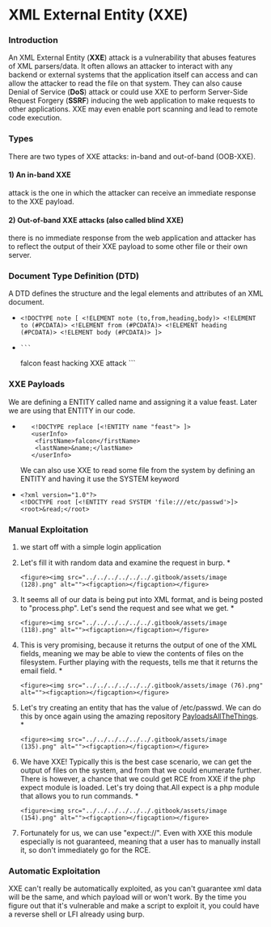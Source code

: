 # XML External Entity (XXE)

### Introduction

An XML External Entity (**XXE**) attack is a vulnerability that abuses features of XML parsers/data. It often allows an attacker to interact with any backend or external systems that the application itself can access and can allow the attacker to read the file on that system. They can also cause Denial of Service (**DoS**) attack or could use XXE to perform Server-Side Request Forgery (**SSRF**) inducing the web application to make requests to other applications. XXE may even enable port scanning and lead to remote code execution.



### Types

There are two types of XXE attacks: in-band and out-of-band (OOB-XXE).

#### 1) An in-band XXE

attack is the one in which the attacker can receive an immediate response to the XXE payload.

#### 2) Out-of-band XXE attacks (also called blind XXE)

there is no immediate response from the web application and attacker has to reflect the output of their XXE payload to some other file or their own server.



### **Document Type Definition (DTD)**

A DTD defines the structure and the legal elements and attributes of an XML document.

* `<!DOCTYPE note [ <!ELEMENT note (to,from,heading,body)> <!ELEMENT to (#PCDATA)> <!ELEMENT from (#PCDATA)> <!ELEMENT heading (#PCDATA)> <!ELEMENT body (#PCDATA)> ]>`
*   ````
    ```
    ````

    falcon feast hacking XXE attack \`\`\`



### XXE Payloads

We are defining a ENTITY called name and assigning it a value feast. Later we are using that ENTITY in our code.

*   ```
       <!DOCTYPE replace [<!ENTITY name "feast"> ]>
       <userInfo>
    	<firstName>falcon</firstName>
    	<lastName>&name;</lastName>
       </userInfo>
    ```

    We can also use XXE to read some file from the system by defining an ENTITY and having it use the SYSTEM keyword
* ```
  <?xml version="1.0"?>
  <!DOCTYPE root [<!ENTITY read SYSTEM 'file:///etc/passwd'>]>
  <root>&read;</root>
  ```



### Manual Exploitation

1. we start off with a simple login application
2. Let's fill it with random data and examine the request in burp.
   *

       <figure><img src="../../../../../../.gitbook/assets/image (128).png" alt=""><figcaption></figcaption></figure>
3. It seems all of our data is being put into XML format, and is being posted to "process.php". Let's send the request and see what we get.
   *

       <figure><img src="../../../../../../.gitbook/assets/image (118).png" alt=""><figcaption></figcaption></figure>
4. This is very promising, because it returns the output of one of the XML fields, meaning we may be able to view the contents of files on the filesystem. Further playing with the requests, tells me that it returns the email field.
   *

       <figure><img src="../../../../../../.gitbook/assets/image (76).png" alt=""><figcaption></figcaption></figure>
5. Let's try creating an entity that has the value of /etc/passwd. We can do this by once again using the amazing repository [PayloadsAllTheThings](https://github.com/swisskyrepo/PayloadsAllTheThings/tree/master/XXE%20Injection#classic-xxe).
   *

       <figure><img src="../../../../../../.gitbook/assets/image (135).png" alt=""><figcaption></figcaption></figure>
6. We have XXE! Typically this is the best case scenario, we can get the output of files on the system, and from that we could enumerate further. There is however, a chance that we could get RCE from XXE if the php expect module is loaded. Let's try doing that.All expect is a php module that allows you to run commands.
   *

       <figure><img src="../../../../../../.gitbook/assets/image (154).png" alt=""><figcaption></figcaption></figure>
7. Fortunately for us, we can use "expect://". Even with XXE this module especially is not guaranteed, meaning that a user has to manually install it, so don't immediately go for the RCE.



### Automatic Exploitation

XXE can't really be automatically exploited, as you can't guarantee xml data will be the same, and which payload will or won't work. By the time you figure out that it's vulnerable and make a script to exploit it, you could have a reverse shell or LFI already using burp.

